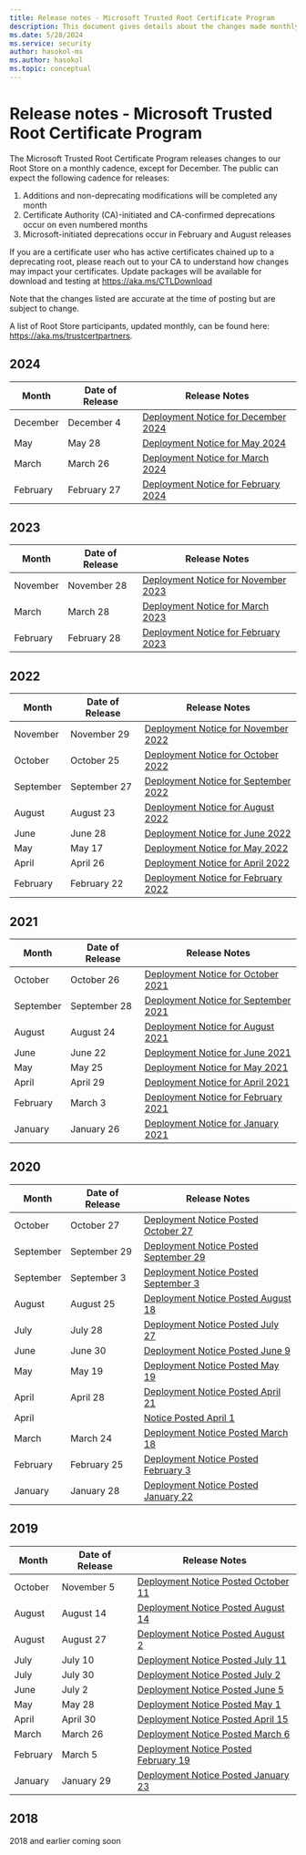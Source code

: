 ```yaml
---
title: Release notes - Microsoft Trusted Root Certificate Program
description: This document gives details about the changes made monthly to the root store.
ms.date: 5/28/2024
ms.service: security
author: hasokol-ms
ms.author: hasokol
ms.topic: conceptual
---
```


# Release notes - Microsoft Trusted Root Certificate Program

The Microsoft Trusted Root Certificate Program releases changes to our Root Store on a monthly cadence, except for December. The public can expect the following cadence for releases: 
1.	Additions and non-deprecating modifications will be completed any month
2.	Certificate Authority (CA)-initiated and CA-confirmed deprecations occur on even numbered months
3.	Microsoft-initiated deprecations occur in February and August releases

If you are a certificate user who has active certificates chained up to a deprecating root,  please reach out to your CA to understand how changes may impact your certificates. 
Update packages will be available for download and testing at <https://aka.ms/CTLDownload> 

Note that the changes listed are accurate at the time of posting but are subject to change.

A list of Root Store participants, updated monthly, can be found here: <https://aka.ms/trustcertpartners>. 

## 2024
| Month |	Date of Release	| Release Notes |
|---|---|---|
| December | December 4 | [Deployment Notice for December 2024](2024/december-2024.md) |
| May | May 28 | [Deployment Notice for May 2024](2024/may-2024.md) |
| March | March 26 | [Deployment Notice for March 2024](2024/March2024.md) |
| February | February 27 | [Deployment Notice for February 2024](2024/Feb2024.md) |

## 2023
| Month |	Date of Release	| Release Notes |
|---|---|---|
| November | November 28 | [Deployment Notice for November 2023](2023/Nov2023.md) |
| March | March 28 | [Deployment Notice for March 2023](2023/March2023.md) |
| February | February 28 | [Deployment Notice for February 2023](2023/Feb2023.md) |

## 2022
| Month |	Date of Release	| Release Notes |
|---|---|---|
| November | November 29 | [Deployment Notice for November 2022](2022/November2022.md) |
| October | October 25 | [Deployment Notice for October 2022](2022/October2022.md) |
| September | September 27 | [Deployment Notice for September 2022](2022/September2022.md) |
| August | August 23 | [Deployment Notice for August 2022](2022/August2022.md) |
| June | June 28 | [Deployment Notice for June 2022](2022/June2022.md) |
| May | May 17 | [Deployment Notice for May 2022](2022/May2022.md) |
| April | April 26 | [Deployment Notice for April 2022](2022/April2022.md) |
| February | February 22 | [Deployment Notice for February 2022](2022/February2022.md) |

## 2021
| Month |	Date of Release	| Release Notes |
|---|---|---|
| October | October 26 | [Deployment Notice for October 2021](2021/October2021.md) |
| September | September 28 | [Deployment Notice for September 2021](2021/September2021.md) |
| August | August 24 | [Deployment Notice for August 2021](2021/August2021.md) |
| June | June 22 | [Deployment Notice for June 2021](2021/June2021.md) |
| May | May 25 | [Deployment Notice for May 2021](2021/May2021.md) |
| April | April 29 | [Deployment Notice for April 2021](2021/April2021.md) |
| February | March 3 | [Deployment Notice for February 2021](2021/Feb2021.md) |
| January | January 26 | [Deployment Notice for January 2021](2021/January2021.md) |

## 2020
| Month |	Date of Release	| Release Notes |
|---|---|---|
| October | October 27 | [Deployment Notice Posted October 27](2020/October2020.md) |
| September | September 29 | [Deployment Notice Posted September 29](2020/September2020.md) |
| September | September 3 | [Deployment Notice Posted September 3](2020/September2020-2.md) | 
| August | August 25  | [Deployment Notice Posted August 18](2020/august2020.md) |
| July | July 28  | [Deployment Notice Posted July 27](2020/july2020.md) |
| June | June 30  | [Deployment Notice Posted June 9](2020/June2020.md) |
| May | May 19  | [Deployment Notice Posted May 19](2020/May2020.md) |
| April | April 28  | [Deployment Notice Posted April 21](2020/April2020-2.md) |
| April |   | [Notice Posted April 1](2020/April2020.md) |
| March | March 24  | [Deployment Notice Posted March 18](2020/March2020.md) |
| February | February 25  | [Deployment Notice Posted February 3](2020/Feb2020.md) |
| January | January 28  | [Deployment Notice Posted January 22](2020/Jan2020.md) |

## 2019 

| Month |	Date of Release	| Release Notes |
|---|---|---|
| October | November 5  | [Deployment Notice Posted October 11](2019/oct2019.md) |
| August | August 14 | [Deployment Notice Posted August 14](2019/august2019-2.md) |
| August | August 27 | [Deployment Notice Posted August 2](2019/august2019.md) |
| July | July 10 | [Deployment Notice Posted July 11](2019/july2019-2.md) |
| July | July 30 | [Deployment Notice Posted July 2](2019/July2019.md) |
| June | July 2 | [Deployment Notice Posted June 5](2019/june2019.md) |
| May | May 28 | [Deployment Notice Posted May 1](2019/May2019.md) |
| April | April 30 | [Deployment Notice Posted April 15](2019/April2019.md) |
| March | March 26 | [Deployment Notice Posted March 6](2019/Mar2019.md) |
| February | March 5 | [Deployment Notice Posted February 19](2019/Feb2019.md) |
| January | January 29 | [Deployment Notice Posted January 23](2019/Jan2019.md) |


## 2018 
2018 and earlier coming soon

